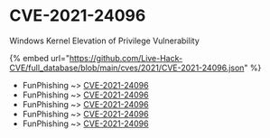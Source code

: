 # CVE-2021-24096

Windows Kernel Elevation of Privilege Vulnerability

{% embed url="https://github.com/Live-Hack-CVE/full_database/blob/main/cves/2021/CVE-2021-24096.json" %}


* FunPhishing ~> [CVE-2021-24096](https://www.alice-snow.ru/2021/database/cve-2021-24096/cve-2021-24096-funphishing)
* FunPhishing ~> [CVE-2021-24096](https://www.alice-snow.ru/2021/database/cve-2021-24096/cve-2021-24096-funphishing)
* FunPhishing ~> [CVE-2021-24096](https://www.alice-snow.ru/2021/database/cve-2021-24096/cve-2021-24096-funphishing)
* FunPhishing ~> [CVE-2021-24096](https://www.alice-snow.ru/2021/database/cve-2021-24096/cve-2021-24096-funphishing)
* FunPhishing ~> [CVE-2021-24096](https://www.alice-snow.ru/2021/database/cve-2021-24096/cve-2021-24096-funphishing)